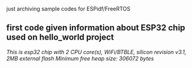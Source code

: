 just archiving sample codes for ESPidf/FreeRTOS

## first code given information about ESP32 chip used on hello_world project

_This is esp32 chip with 2 CPU core(s), WiFi/BTBLE, silicon revision v3.1, 2MB external flash
Minimum free heap size: 306072 bytes_
